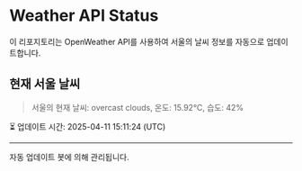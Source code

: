 
# Weather API Status

이 리포지토리는 OpenWeather API를 사용하여 서울의 날씨 정보를 자동으로 업데이트합니다.

## 현재 서울 날씨
> 서울의 현재 날씨: overcast clouds, 온도: 15.92°C, 습도: 42%

⏳ 업데이트 시간: 2025-04-11 15:11:24 (UTC)

---
자동 업데이트 봇에 의해 관리됩니다.

